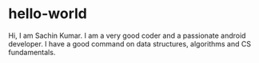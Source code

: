 # hello-world
Hi, I am Sachin Kumar.
I am a very good coder and a passionate android developer.
I have a good command on data structures, algorithms and CS fundamentals.
